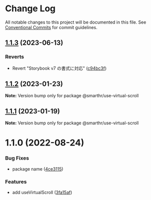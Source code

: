 # Change Log

All notable changes to this project will be documented in this file.
See [Conventional Commits](https://conventionalcommits.org) for commit guidelines.

## [1.1.3](https://github.com/kufu/tamatebako/compare/@smarthr/use-virtual-scroll@1.1.2...@smarthr/use-virtual-scroll@1.1.3) (2023-06-13)

### Reverts

- Revert "Storybook v7 の書式に対応" ([c94bc3f](https://github.com/kufu/tamatebako/commit/c94bc3ff93e7bc5a1efb7915b4587ec96aead2f2))

## [1.1.2](https://github.com/kufu/tamatebako/compare/@smarthr/use-virtual-scroll@1.1.1...@smarthr/use-virtual-scroll@1.1.2) (2023-01-23)

**Note:** Version bump only for package @smarthr/use-virtual-scroll

## [1.1.1](https://github.com/kufu/tamatebako/compare/@smarthr/use-virtual-scroll@1.1.0...@smarthr/use-virtual-scroll@1.1.1) (2023-01-19)

**Note:** Version bump only for package @smarthr/use-virtual-scroll

# 1.1.0 (2022-08-24)

### Bug Fixes

- package name ([4ce3115](https://github.com/kufu/tamatebako/commit/4ce311559dd737f136990b60d176562b3eb190f5))

### Features

- add useVirtualScroll ([3fa15af](https://github.com/kufu/tamatebako/commit/3fa15af5075a7d93ed036abc2af9db63a9fa1837))
